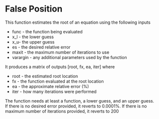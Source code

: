 # False Position

This function estimates the root of an equation using the following inputs
- func - the function being evaluated
- x_l - the lower guess
- x_u- the upper guess
- es - the desired relative error 
- maxit - the maximum number of iterations to use 
- varargin - any additional parameters used by the function

It produces a matrix of outputs [root, fx, ea, iter] where
- root - the estimated root location
- fx - the function evaluated at the root location
- ea - the approximate relative error (%)
- iter - how many iterations were performed

The function needs at least a function, a lower guess, and an upper guess. 
If there is no desired error provided, it reverts to 0.0001%. 
If there is no maximum number of iterations provided, it reverts to 200
